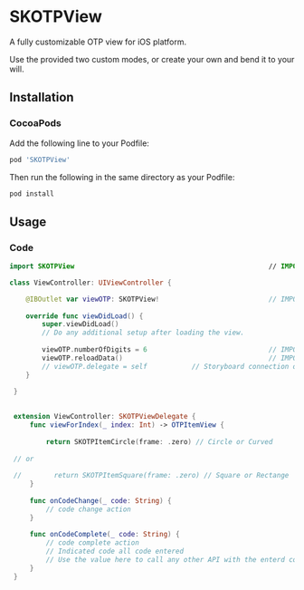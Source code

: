 # SKOTPView
A fully customizable OTP view for iOS platform. 

Use the provided two custom modes, or create your own and bend it to your will.

## Installation

### CocoaPods

Add the following line to your Podfile:

```ruby
pod 'SKOTPView'
```

Then run the following in the same directory as your Podfile:
```ruby
pod install
```

## Usage

### Code

```swift
import SKOTPView                                                // IMPORTANT 

class ViewController: UIViewController {

    @IBOutlet var viewOTP: SKOTPView!                           // IMPORTANT
    
    override func viewDidLoad() {
        super.viewDidLoad()
        // Do any additional setup after loading the view.
        
        viewOTP.numberOfDigits = 6                              // IMPORTANT
        viewOTP.reloadData()                                    // IMPORTANT
        // viewOTP.delegate = self           // Storyboard connection or code 
    }
 
 }
 

 extension ViewController: SKOTPViewDelegate {
     func viewForIndex(_ index: Int) -> OTPItemView {
         
         return SKOTPItemCircle(frame: .zero) // Circle or Curved       // IMPORTANT
         
 // or
         
 //        return SKOTPItemSquare(frame: .zero) // Square or Rectange
     }
     
     func onCodeChange(_ code: String) {
         // code change action
     }
     
     func onCodeComplete(_ code: String) {
         // code complete action
         // Indicated code all code entered
         // Use the value here to call any other API with the enterd code.
     }
 }
 
 ```

